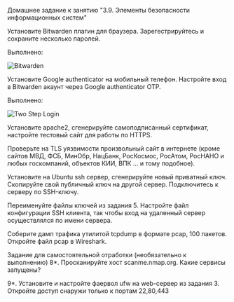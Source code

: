 Домашнее задание к занятию "3.9. Элементы безопасности информационных систем"


Установите Bitwarden плагин для браузера. Зарегестрируйтесь и сохраните несколько паролей.

Выполнено:

![Bitwarden](https://user-images.githubusercontent.com/95014681/167627939-dd9b6429-ad96-485d-8d48-a86baf2d03aa.png)


Установите Google authenticator на мобильный телефон. Настройте вход в Bitwarden акаунт через Google authenticator OTP.

Выполнено:

![Two Step Login](https://user-images.githubusercontent.com/95014681/167628814-2fea4f1c-4140-4047-9648-b74031c4b4b6.png)


Установите apache2, сгенерируйте самоподписанный сертификат, настройте тестовый сайт для работы по HTTPS.

Проверьте на TLS уязвимости произвольный сайт в интернете (кроме сайтов МВД, ФСБ, МинОбр, НацБанк, РосКосмос, РосАтом, РосНАНО и любых госкомпаний, объектов КИИ, ВПК ... и тому подобное).

Установите на Ubuntu ssh сервер, сгенерируйте новый приватный ключ. Скопируйте свой публичный ключ на другой сервер. Подключитесь к серверу по SSH-ключу.

Переименуйте файлы ключей из задания 5. Настройте файл конфигурации SSH клиента, так чтобы вход на удаленный сервер осуществлялся по имени сервера.

Соберите дамп трафика утилитой tcpdump в формате pcap, 100 пакетов. Откройте файл pcap в Wireshark.

Задание для самостоятельной отработки (необязательно к выполнению)
8*. Просканируйте хост scanme.nmap.org. Какие сервисы запущены?

9*. Установите и настройте фаервол ufw на web-сервер из задания 3. Откройте доступ снаружи только к портам 22,80,443







